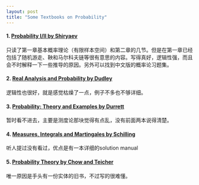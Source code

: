 ```yaml
---
layout: post
title: "Some Textbooks on Probability"
---
```


#### 1. [Probability I/II by Shiryaev](https://www.springer.com/gp/book/9780387722054)

只读了第一章基本概率理论（有限样本空间）和第二章的几节。但是在第一章已经包括了随机游走、鞅和马尔科夫链等很有意思的内容。写得真好，逻辑性强，而且会不时解释一下一些推导的原因。另外可以找到中文版的概率论习题集。

#### 2. [Real Analysis and Probability by Dudley](https://www.cambridge.org/core/books/real-analysis-and-probability/26DDF2D09E526185F2347AA5658B96F6)

逻辑性也很好，就是感觉枯燥了一点，例子不多也不够详细。

#### 3. [Probability: Theory and Examples by Durrett](https://www.cambridge.org/us/academic/subjects/statistics-probability/probability-theory-and-stochastic-processes/probability-theory-and-examples-5th-edition?format=HB&isbn=9781108473682)

暂时看不进去，主要是测度论那块觉得有点乱，没有前面两本说得清楚。

#### 4. [Measures, Integrals and Martingales by Schilling](https://www.cambridge.org/core/books/measures-integrals-and-martingales/7BEE19069C88A1376AEB988487D4131C)

听人提过没有看过，优点是有一本详细的solution manual

#### 5. [Probability Theory by Chow and Teicher](https://www.springer.com/gp/book/9781468405064)

唯一原因是手头有一份实体的旧书，不过写的很难懂。
